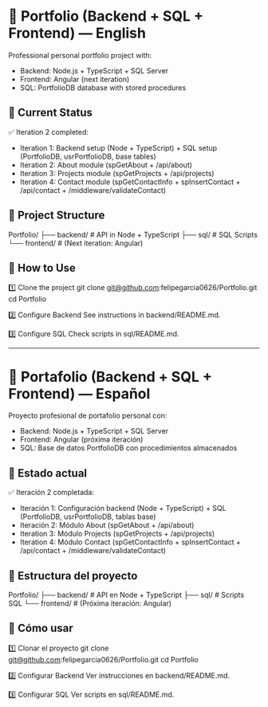# 📌 Portfolio (Backend + SQL + Frontend) — English

Professional personal portfolio project with:
- Backend: Node.js + TypeScript + SQL Server
- Frontend: Angular (next iteration)
- SQL: PortfolioDB database with stored procedures

## 🚀 Current Status
✅ Iteration 2 completed:
- Iteration 1: Backend setup (Node + TypeScript) + SQL setup (PortfolioDB, usrPortfolioDB, base tables)
- Iteration 2: About module (spGetAbout + /api/about)
- Iteration 3: Projects module (spGetProjects + /api/projects)
- Iteration 4: Contact module (spGetContactInfo + spInsertContact + /api/contact + /middleware/validateContact)

## 📂 Project Structure
Portfolio/
├── backend/    # API in Node + TypeScript
├── sql/        # SQL Scripts
└── frontend/   # (Next iteration: Angular)

## 📌 How to Use
1️⃣ Clone the project
git clone git@github.com:felipegarcia0626/Portfolio.git
cd Portfolio

2️⃣ Configure Backend
See instructions in backend/README.md.

3️⃣ Configure SQL
Check scripts in sql/README.md.

---

# 📌 Portafolio (Backend + SQL + Frontend) — Español

Proyecto profesional de portafolio personal con:
- Backend: Node.js + TypeScript + SQL Server
- Frontend: Angular (próxima iteración)
- SQL: Base de datos PortfolioDB con procedimientos almacenados

## 🚀 Estado actual
✅ Iteración 2 completada:
- Iteración 1: Configuración backend (Node + TypeScript) + SQL (PortfolioDB, usrPortfolioDB, tablas base)
- Iteración 2: Módulo About (spGetAbout + /api/about)
- Iteration 3: Módulo Projects (spGetProjects + /api/projects)
- Iteration 4: Módulo Contact (spGetContactInfo + spInsertContact + /api/contact + /middleware/validateContact)

## 📂 Estructura del proyecto
Portfolio/
├── backend/    # API en Node + TypeScript
├── sql/        # Scripts SQL
└── frontend/   # (Próxima iteración: Angular)

## 📌 Cómo usar
1️⃣ Clonar el proyecto
git clone git@github.com:felipegarcia0626/Portfolio.git
cd Portfolio

2️⃣ Configurar Backend
Ver instrucciones en backend/README.md.

3️⃣ Configurar SQL
Ver scripts en sql/README.md.
